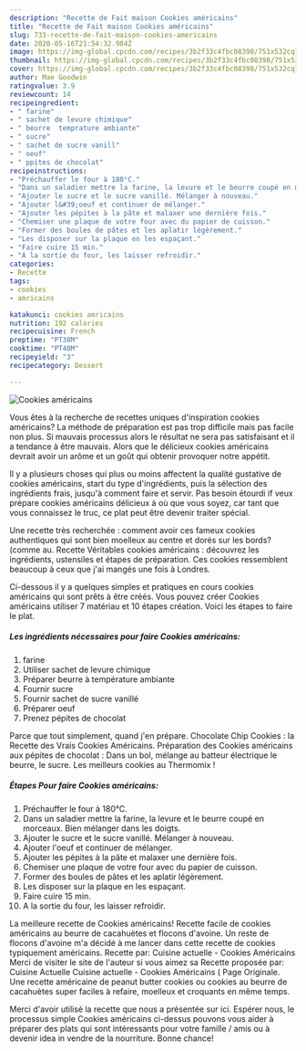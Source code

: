```yaml
---
description: "Recette de Fait maison Cookies américains"
title: "Recette de Fait maison Cookies américains"
slug: 733-recette-de-fait-maison-cookies-americains
date: 2020-05-16T21:54:32.984Z
image: https://img-global.cpcdn.com/recipes/3b2f33c4fbc08398/751x532cq70/cookies-americains-photo-principale-de-la-recette.jpg
thumbnail: https://img-global.cpcdn.com/recipes/3b2f33c4fbc08398/751x532cq70/cookies-americains-photo-principale-de-la-recette.jpg
cover: https://img-global.cpcdn.com/recipes/3b2f33c4fbc08398/751x532cq70/cookies-americains-photo-principale-de-la-recette.jpg
author: Mae Goodwin
ratingvalue: 3.9
reviewcount: 14
recipeingredient:
- " farine"
- " sachet de levure chimique"
- " beurre  temprature ambiante"
- " sucre"
- " sachet de sucre vanill"
- " oeuf"
- " ppites de chocolat"
recipeinstructions:
- "Préchauffer le four à 180°C."
- "Dans un saladier mettre la farine, la levure et le beurre coupé en morceaux. Bien mélanger dans les doigts."
- "Ajouter le sucre et le sucre vanillé. Mélanger à nouveau."
- "Ajouter l&#39;oeuf et continuer de mélanger."
- "Ajouter les pépites à la pâte et malaxer une dernière fois."
- "Chemiser une plaque de votre four avec du papier de cuisson."
- "Former des boules de pâtes et les aplatir légèrement."
- "Les disposer sur la plaque en les espaçant."
- "Faire cuire 15 min."
- "A la sortie du four, les laisser refroidir."
categories:
- Recette
tags:
- cookies
- amricains

katakunci: cookies amricains 
nutrition: 192 calories
recipecuisine: French
preptime: "PT38M"
cooktime: "PT40M"
recipeyield: "3"
recipecategory: Dessert

---
```



![Cookies américains](https://img-global.cpcdn.com/recipes/3b2f33c4fbc08398/751x532cq70/cookies-americains-photo-principale-de-la-recette.jpg)

Vous êtes à la recherche de recettes uniques d'inspiration cookies américains? La méthode de préparation est pas trop difficile mais pas facile non plus. Si mauvais processus alors le résultat ne sera pas satisfaisant et il a tendance à être mauvais. Alors que le délicieux cookies américains devrait avoir un arôme et un goût qui obtenir provoquer notre appétit.

Il y a plusieurs choses qui plus ou moins affectent la qualité gustative de cookies américains, start du type d'ingrédients, puis la sélection des ingrédients frais, jusqu'à comment faire et servir. Pas besoin étourdi if veux prépare cookies américains délicieux à où que vous soyez, car tant que vous connaissez le truc, ce plat peut être devenir traiter spécial.

Une recette très recherchée : comment avoir ces fameux cookies authentiques qui sont bien moelleux au centre et dorés sur les bords? (comme au. Recette Véritables cookies américains : découvrez les ingrédients, ustensiles et étapes de préparation. Ces cookies ressemblent beaucoup à ceux que j&#39;ai mangés une fois à Londres.


Ci-dessous il y a quelques simples et pratiques en cours cookies américains qui sont prêts à être créés. Vous pouvez créer Cookies américains utiliser 7 matériau et 10 étapes création. Voici les étapes to faire le plat.

<!--inarticleads1-->

##### Les ingrédients nécessaires pour faire Cookies américains:

1.   farine
1. Utiliser  sachet de levure chimique
1. Préparer  beurre à température ambiante
1. Fournir  sucre
1. Fournir  sachet de sucre vanillé
1. Préparer  oeuf
1. Prenez  pépites de chocolat


Parce que tout simplement, quand j&#39;en prépare. Chocolate Chip Cookies : la Recette des Vrais Cookies Américains. Préparation des Cookies américains aux pépites de chocolat : Dans un bol, mélange au batteur électrique le beurre, le sucre. Les meilleurs cookies au Thermomix ! 

<!--inarticleads2-->

##### Étapes Pour faire Cookies américains:

1. Préchauffer le four à 180°C.
1. Dans un saladier mettre la farine, la levure et le beurre coupé en morceaux. Bien mélanger dans les doigts.
1. Ajouter le sucre et le sucre vanillé. Mélanger à nouveau.
1. Ajouter l&#39;oeuf et continuer de mélanger.
1. Ajouter les pépites à la pâte et malaxer une dernière fois.
1. Chemiser une plaque de votre four avec du papier de cuisson.
1. Former des boules de pâtes et les aplatir légèrement.
1. Les disposer sur la plaque en les espaçant.
1. Faire cuire 15 min.
1. A la sortie du four, les laisser refroidir.


La meilleure recette de Cookies américains! Recette facile de cookies américains au beurre de cacahuètes et flocons d&#39;avoine. Un reste de flocons d&#39;avoine m&#39;a décidé à me lancer dans cette recette de cookies typiquement américains. Recette par: Cuisine actuelle - Cookies Américains Merci de visiter le site de l&#39;auteur si vous aimez sa Recette proposée par: Cuisine Actuelle Cuisine actuelle - Cookies Américains ( Page Originale. Une recette américaine de peanut butter cookies ou cookies au beurre de cacahuètes super faciles à refaire, moelleux et croquants en même temps. 


Merci d'avoir utilisé la recette que nous a présentée sur ici. Espérer nous, le processus simple Cookies américains ci-dessus pouvons vous aider à préparer des plats qui sont intéressants pour votre famille / amis ou à devenir idea in vendre de la nourriture. Bonne chance!
